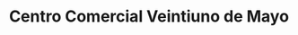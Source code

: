 ---
title: "Centro Comercial Veintiuno de Mayo"
url: /concepcion/centro-comercial-veintiuno-de-mayo/
shop: centro comercial
---